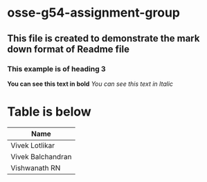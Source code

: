 # osse-g54-assignment-group
## This file is created to demonstrate the mark down format of Readme file
### This example is of heading 3 
**You can see this text in bold**
*You can see this text in Italic*
# Table is below
|Name|
|----|
|Vivek Lotlikar| 
|Vivek Balchandran|
|Vishwanath RN|